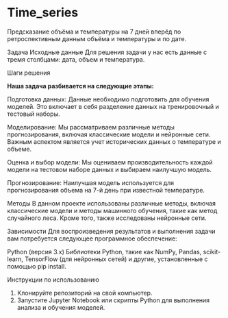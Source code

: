 # Time_series
Предсказание объёма и температуры на 7 дней вперёд по ретроспективным данным объёма и температуры и по дате.

Задача
Исходные данные
Для решения задачи у нас есть данные с тремя столбцами: дата, объем и температура.

Шаги решения
<p class="markdown-body"><strong>Наша задача разбивается на следующие этапы:</strong></p>

Подготовка данных: Данные необходимо подготовить для обучения моделей. Это включает в себя разделение данных на тренировочный и тестовый наборы.

Моделирование: Мы рассматриваем различные методы прогнозирования, включая классические модели и нейронные сети. Важным аспектом является учет исторических данных о температуре и объеме.

Оценка и выбор модели: Мы оцениваем производительность каждой модели на тестовом наборе данных и выбираем наилучшую модель.

Прогнозирование: Наилучшая модель используется для прогнозирования объема на 7-й день при известной температуре.

Методы
В данном проекте использованы различные методы, включая классические модели и методы машинного обучения, такие как метод случайного леса. Кроме того, также исследованы нейронные сети.

Зависимости
Для воспроизведения результатов и выполнения задачи вам потребуется следующее программное обеспечение:

Python (версия 3.x)
Библиотеки Python, такие как NumPy, Pandas, scikit-learn, TensorFlow (для нейронных сетей) и другие, установленные с помощью pip install.

Инструкции по использованию
1. Клонируйте репозиторий на свой компьютер.
2. Запустите Jupyter Notebook или скрипты Python для выполнения анализа и обучения моделей.
